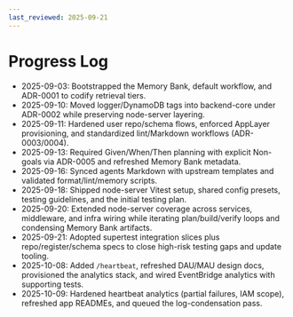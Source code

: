 ```yaml
---
last_reviewed: 2025-09-21
---
```


# Progress Log

- 2025-09-03: Bootstrapped the Memory Bank, default workflow, and ADR-0001 to codify retrieval tiers.
- 2025-09-10: Moved logger/DynamoDB tags into backend-core under ADR-0002 while preserving node-server layering.
- 2025-09-11: Hardened user repo/schema flows, enforced AppLayer provisioning, and standardized lint/Markdown workflows (ADR-0003/0004).
- 2025-09-13: Required Given/When/Then planning with explicit Non-goals via ADR-0005 and refreshed Memory Bank metadata.
- 2025-09-16: Synced agents Markdown with upstream templates and validated format/lint/memory scripts.
- 2025-09-18: Shipped node-server Vitest setup, shared config presets, testing guidelines, and the initial testing plan.
- 2025-09-20: Extended node-server coverage across services, middleware, and infra wiring while iterating plan/build/verify loops and condensing Memory Bank artifacts.
- 2025-09-21: Adopted supertest integration slices plus repo/register/schema specs to close high-risk testing gaps and update tooling.
- 2025-10-08: Added `/heartbeat`, refreshed DAU/MAU design docs, provisioned the analytics stack, and wired EventBridge analytics with supporting tests.
- 2025-10-09: Hardened heartbeat analytics (partial failures, IAM scope), refreshed app READMEs, and queued the log-condensation pass.
